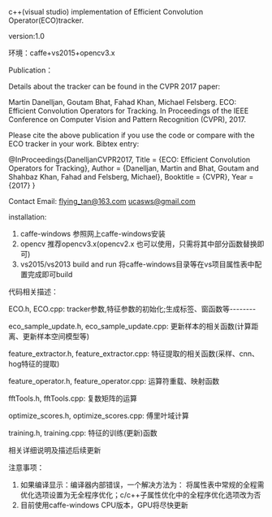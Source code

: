 c++(visual studio) implementation of Efficient Convolution Operator(ECO)tracker.

version:1.0

环境：caffe+vs2015+opencv3.x

Publication：

Details about the tracker can be found in the CVPR 2017 paper:

Martin Danelljan, Goutam Bhat, Fahad Khan, Michael Felsberg.
ECO: Efficient Convolution Operators for Tracking.
In Proceedings of the IEEE Conference on Computer Vision and Pattern Recognition (CVPR), 2017.

Please cite the above publication if you use the code or compare with the ECO tracker in your work. Bibtex entry:

@InProceedings{DanelljanCVPR2017,
Title = {ECO: Efficient Convolution Operators for Tracking},
Author = {Danelljan, Martin and Bhat, Goutam and Shahbaz Khan, Fahad and Felsberg, Michael},
Booktitle = {CVPR},
Year = {2017}
}

Contact
Email: flying_tan@163.com   ucasws@gmail.com

installation:

1. caffe-windows
   参照网上caffe-windows安装
2. opencv
   推荐opencv3.x(opencv2.x 也可以使用，只需将其中部分函数替换即可)
3. vs2015/vs2013 build and run 
   将caffe-windows目录等在vs项目属性表中配置完成即可build



代码相关描述：

ECO.h, ECO.cpp: tracker参数,特征参数的初始化;生成标签、窗函数等--------

eco_sample_update.h, eco_sample_update.cpp: 更新样本的相关函数(计算距离、更新样本空间模型等)

feature_extractor.h, feature_extractor.cpp: 特征提取的相关函数(采样、cnn、hog特征的提取)

feature_operator.h, feature_operator.cpp: 运算符重载、映射函数

fftTools.h, fftTools.cpp: 复数矩阵的运算

optimize_scores.h, optimize_scores.cpp: 傅里叶域计算

training.h, training.cpp: 特征的训练(更新)函数

相关详细说明及描述后续更新

注意事项：
1. 如果编译显示：编译器内部错误，一个解决方法为： 将属性表中常规的全程需优化选项设置为无全程序优化；c/c++子属性优化中的全程序优化选项改为否
2. 目前使用caffe-windows CPU版本，GPU将尽快更新